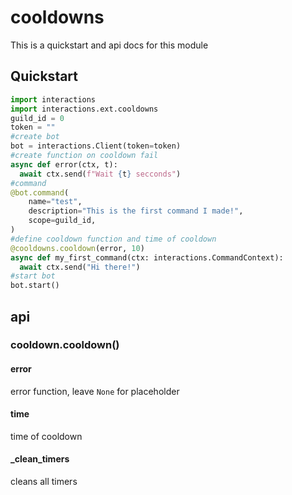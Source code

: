 # cooldowns
This is a quickstart and api docs for this module

## Quickstart
```python
import interactions
import interactions.ext.cooldowns
guild_id = 0
token = ""
#create bot
bot = interactions.Client(token=token)
#create function on cooldown fail
async def error(ctx, t):
  await ctx.send(f"Wait {t} secconds")
#command
@bot.command(
    name="test",
    description="This is the first command I made!",
    scope=guild_id,
)
#define cooldown function and time of cooldown
@cooldowns.cooldown(error, 10)
async def my_first_command(ctx: interactions.CommandContext):
  await ctx.send("Hi there!")
#start bot
bot.start()
```
## api
### cooldown.cooldown()
#### error
error function, leave `None` for placeholder
#### time
time of cooldown
#### _clean_timers
cleans all timers
